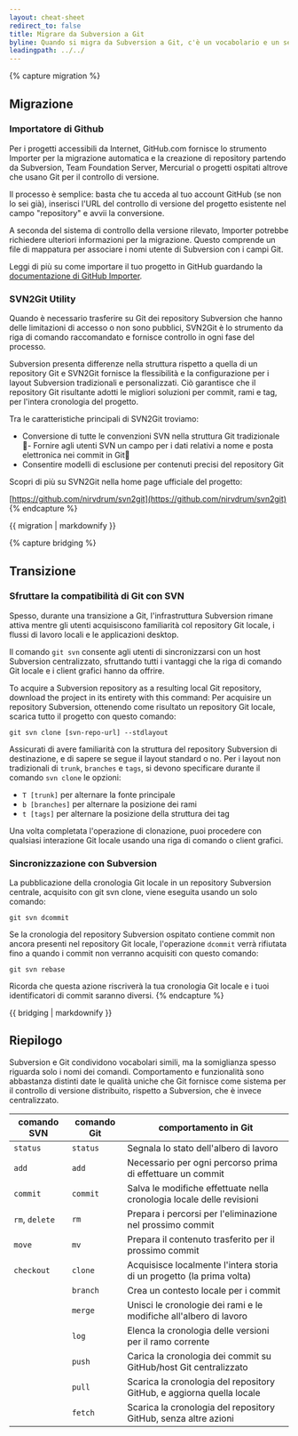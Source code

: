 ```yaml
---
layout: cheat-sheet
redirect_to: false
title: Migrare da Subversion a Git
byline: Quando si migra da Subversion a Git, c'è un vocabolario e un set di comandi da imparare, oltre alle nuove funzionalità offerte solo da Git. Questo cheat sheet ha lo scopo di aiutarti nella transizione tra la classica tecnologia Subversion e l'uso moderno di Git con la piattaforma di collaborazione GitHub.
leadingpath: ../../
---
```


{% capture migration %}
## Migrazione


### Importatore di Github

Per i progetti accessibili da Internet, GitHub.com fornisce lo strumento Importer per la migrazione automatica e la creazione di repository partendo da Subversion, Team Foundation Server, Mercurial o progetti ospitati altrove che usano Git per il controllo di versione.

Il processo è semplice: basta che tu acceda al tuo account GitHub (se non lo sei già), inserisci l'URL del controllo di versione del progetto esistente nel campo "repository" e avvii la conversione.

A seconda del sistema di controllo della versione rilevato, Importer potrebbe richiedere ulteriori informazioni per la migrazione. Questo comprende un file di mappatura per associare i nomi utente di Subversion con i campi Git.

Leggi di più su come importare il tuo progetto in GitHub guardando la [documentazione di GitHub Importer](https://docs.github.com/get-started/importing-your-projects-to-github/importing-source-code-to-github/importing-a-repository-with-github-importer).

### SVN2Git Utility

Quando è necessario trasferire su Git dei repository Subversion che hanno delle limitazioni di accesso o non sono pubblici, SVN2Git è lo strumento da riga di comando raccomandato e fornisce controllo in ogni fase del processo.

Subversion presenta differenze nella struttura rispetto a quella di un repository Git e SVN2Git fornisce la flessibilità e la configurazione per i layout Subversion tradizionali e personalizzati. Ciò garantisce che il repository Git risultante adotti le migliori soluzioni per commit, rami e tag, per l'intera cronologia del progetto.

Tra le caratteristiche principali di SVN2Git troviamo:

- Conversione di tutte le convenzioni SVN nella struttura Git tradizionale
- Fornire agli utenti SVN un campo per i dati relativi a nome e posta elettronica nei commit in Git
- Consentire modelli di esclusione per contenuti precisi del repository Git

Scopri di più su SVN2Git nella home page ufficiale del progetto:

[https://github.com/nirvdrum/svn2git](https://github.com/nirvdrum/svn2git)
{% endcapture %}

<div class="col-md-6 col-12">
{{ migration | markdownify }}
</div>

{% capture bridging %}
## Transizione

### Sfruttare la compatibilità di Git con SVN

Spesso, durante una transizione a Git, l'infrastruttura Subversion rimane attiva mentre gli utenti acquisiscono familiarità col repository Git locale, i flussi di lavoro locali e le applicazioni desktop.

Il comando `git svn` consente agli utenti di sincronizzarsi con un host Subversion centralizzato, sfruttando tutti i vantaggi che la riga di comando Git locale e i client grafici hanno da offrire.

To acquire a Subversion repository as a resulting local Git repository, download the project in its entirety with this command:
Per acquisire un repository Subversion, ottenendo come risultato un repository Git locale, scarica tutto il progetto con questo comando:

```
git svn clone [svn-repo-url] --stdlayout
```

Assicurati di avere familiarità con la struttura del repository Subversion di destinazione, e di sapere se segue il layout standard o no. Per i layout non tradizionali di `trunk`, `branches` e `tags`, si devono specificare durante il comando `svn clone` le opzioni:

- `T [trunk]` per alternare la fonte principale
- `b [branches]` per alternare la posizione dei rami
- `t [tags]`  per alternare la posizione della struttura dei tag

Una volta completata l'operazione di clonazione, puoi procedere con qualsiasi interazione Git locale usando una riga di comando o client grafici.

### Sincronizzazione con Subversion

La pubblicazione della cronologia Git locale in un repository Subversion centrale, acquisito con git svn clone, viene eseguita usando un solo comando:

```
git svn dcommit
```

Se la cronologia del repository Subversion ospitato contiene commit non ancora presenti nel repository Git locale, l'operazione `dcommit` verrà rifiutata fino a quando i commit non verranno acquisiti con questo comando:

```
git svn rebase
```

Ricorda che questa azione riscriverà la tua cronologia Git locale e i tuoi identificatori di commit saranno diversi.
{% endcapture %}

<div class="col-md-6 col-12">
{{ bridging | markdownify }}
</div>


## Riepilogo

Subversion e Git condividono vocabolari simili, ma la somiglianza spesso riguarda solo i nomi dei comandi. Comportamento e funzionalità sono abbastanza distinti date le qualità uniche che Git fornisce come sistema per il controllo di versione distribuito, rispetto a Subversion, che è invece centralizzato.

| comando SVN     | comando Git | comportamento in Git                                                  |
| ---             | ---         | ---                                                                   |
| `status`        | `status`    | Segnala lo stato dell'albero di lavoro                                |
| `add`           | `add`       | Necessario per ogni percorso prima di effettuare un commit            |
| `commit`        | `commit`    | Salva le modifiche effettuate nella cronologia locale delle revisioni |
| `rm`, `delete`  | `rm`        | Prepara i percorsi per l'eliminazione nel prossimo commit             |
| `move`          | `mv`        | Prepara il contenuto trasferito per il prossimo commit                |
| `checkout`      | `clone`     | Acquisisce localmente l'intera storia di un progetto (la prima volta) |
|                 | `branch`    | Crea un contesto locale per i commit                                  |
|                 | `merge`     | Unisci le cronologie dei rami e le modifiche all'albero di lavoro     |
|                 | `log`       | Elenca la cronologia delle versioni per il ramo corrente              |
|                 | `push`      | Carica la cronologia dei commit su GitHub/host Git centralizzato      |
|                 | `pull`      | Scarica la cronologia del repository GitHub, e aggiorna quella locale |
|                 | `fetch`     | Scarica la cronologia del repository GitHub, senza altre azioni       |
